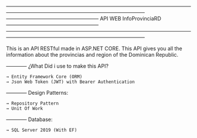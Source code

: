 
———————————————————————————————————————————————————————————————
——————————————————  API WEB InfoProvinciaRD  ——————————————————
———————————————————————————————————————————————————————————————

This is an API RESTful made in ASP.NET CORE. This API gives you all the information about the provincias and
region of the Dominican Republic.


———— ¿What Did i use to make this API?
	
	→ Entity Framework Core (ORM)
	→ Json Web Token (JWT) with Bearer Authentication
	

———— Design Patterns:

	→ Repository Pattern
	→ Unit Of Work


———— Database:

	→ SQL Server 2019 (With EF)
